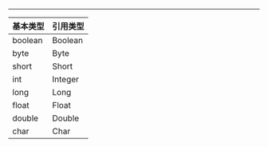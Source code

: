 ------


| 基本类型 | 引用类型 |
| -------- | -------- |
| boolean  | Boolean  |
| byte     | Byte     |
| short    | Short    |
| int      | Integer  |
| long     | Long     |
| float    | Float    |
| double   | Double   |
| char     | Char     |



